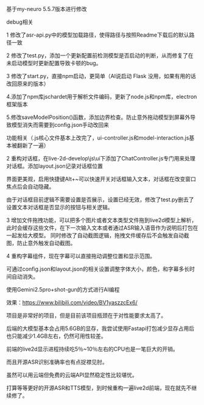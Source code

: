 基于my-neuro 5.5.7版本进行修改

debug相关

1 修改了asr-api.py中的模型加载路径，使得路径与按照Readme下载后的默认路径一致

2 修改了test.py，添加一个更新配置前检测模型是否启动的判断，从而修复了在未启动模型时更新配置导致卡顿的bug。

3 修改了start.py，直接npm启动，更简单（AI说启动 Flask 没用，如果有用的话改回原来的版本）

4.添加了npm库jschardet用于解析文件编码，更新了node.js和npm库，electron框架版本

5.修改saveModelPosition()函数，添加边界检查。防止意外拖动模型到屏幕外导致模型消失而需要到config.json手动改回来

功能相关（.js核心文件基本上改完了，ui-controller.js和model-interaction.js基本被翻新了一遍）

2 重构对话框，在live-2d-develop\js\ui下添加了ChatController.js专门用来处理对话框。添加layout.json记录对话框位置

界面更美观，启用快捷键Alt+~可以快速开关对话框输入文本，对话框在改变窗口焦点后会自动隐藏。

由于对话框目前逻辑不需要设置是否展示，设置已经无效，修改了test.py删去了设置文本对话框是否显示的按钮与相关逻辑。

3 增加文件拖拽功能，可以把多个图片或者文本类型文件拖到live2d模型上解析，此时会缓存这些文件，在下一次输入文本或者通过ASR输入语音作为说明后打包在一起发给大模型。
同时修改了自动截图逻辑，拖拽文件缓存后不会触发自动截图，防止意外触发自动截图。

4 重构字幕组件，现在字幕可以直接拖动调整位置和显示范围。

可通过config.json和layout.json的相关设置调整字体大小，颜色，和字幕多长时间自动消失。

使用Gemini2.5pro+shot-gun的方式进行AI编程

效果：https://www.bilibili.com/video/BV1yaszzcEx6/

项目是非常好的项目，但是目前该项目瓶颈在于对性能要求太高了。

后端的大模型基本会占用5.6GB的显存，我尝试使用Fastapi打包减少显存占用后也只能减少1.4GB左右，仍然可用性较差。

前端的live2d显示进程持续吃5％~10％左右的CPU也是一笔巨大的开销。

而且开源ASR识别准确率也有点捉襟见肘。

虽然可以用云端但免费的云端API显然稳定性比较堪忧。

打算等等更好的开源ASR和TTS模型，到时候重构一遍live2d前端，现在就先不继续修了。





